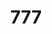 ---
ee_id: '88'
site: '1'
type: '2'
long_id: 2011-019 777
url: 2011-019-777
year: '2011'
medium: Temporary reversal of the Whitney's photography policy
commission: 'Comissioned by Whitney Museum of American Art, New York, for Cory Arcangel:
  Pro Tools'
add_credit:
dims:
pitch: "​Reversed Museum photo policy\n\n"
ps: "I told the Whitney that ppl could take pics of my show. \n\n"
live_url: http://www.flickr.com/search/?q=cory%20arcangel%20pro%20tools
related:
title: '777'
youtube:
imgs: 777-2011-019-detail-2-database-ih.jpg
subheading:
year2: '2011'
download:
add_credits:
related_code:
! '':
layout: things-i-made
---